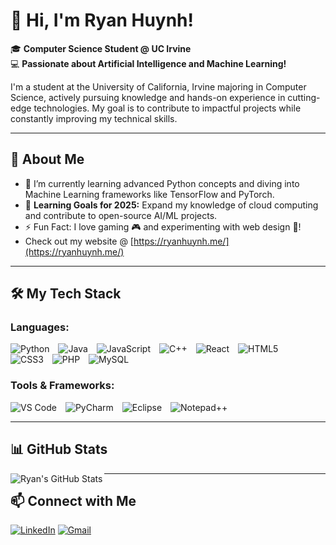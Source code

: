 # 👋 Hi, I'm Ryan Huynh!  

🎓 **Computer Science Student @ UC Irvine**  
💻 **Passionate about Artificial Intelligence and Machine Learning!**  

I'm a student at the University of California, Irvine majoring in Computer Science, actively pursuing knowledge and hands-on experience in cutting-edge technologies. My goal is to contribute to impactful projects while constantly improving my technical skills.  

---

## 🌟 About Me  
- 🔭 I’m currently learning advanced Python concepts and diving into Machine Learning frameworks like TensorFlow and PyTorch.  
- 🌱 **Learning Goals for 2025:** Expand my knowledge of cloud computing and contribute to open-source AI/ML projects.  
- ⚡ Fun Fact: I love gaming 🎮 and experimenting with web design 🎨!
- Check out my website @ [https://ryanhuynh.me/](https://ryanhuynh.me/)

---

## 🛠️ My Tech Stack  

### Languages:
<div>
  <img src="https://img.shields.io/badge/python-3670A0?style=for-the-badge&logo=python&logoColor=ffdd54" alt="Python" style="display: inline-block; margin-right: 10px;">
  <img src="https://img.shields.io/badge/java-%23ED8B00.svg?style=for-the-badge&logo=openjdk&logoColor=white" alt="Java" style="display: inline-block; margin-right: 10px;">
  <img src="https://img.shields.io/badge/javascript-%23323330.svg?style=for-the-badge&logo=javascript&logoColor=%23F7DF1E" alt="JavaScript" style="display: inline-block; margin-right: 10px;">
  <img src="https://img.shields.io/badge/C++-%2300599C.svg?style=for-the-badge&logo=c%2B%2B&logoColor=white)" alt="C++" style="display: inline-block; margin-right: 10px;">
  <img src="https://img.shields.io/badge/React-%2320232a.svg?style=for-the-badge&logo=react&logoColor=white)" alt="React" style="display: inline-block; margin-right: 10px;">
  <img src="https://img.shields.io/badge/html5-%23E34F26.svg?style=for-the-badge&logo=html5&logoColor=white" alt="HTML5" style="display: inline-block; margin-right: 10px;">
  <img src="https://img.shields.io/badge/css3-%231572B6.svg?style=for-the-badge&logo=css3&logoColor=white" alt="CSS3" style="display: inline-block; margin-right: 10px;">
  <img src="https://img.shields.io/badge/php-%23777BB4.svg?style=for-the-badge&logo=php&logoColor=white" alt="PHP" style="display: inline-block; margin-right: 10px;">
  <img src="https://img.shields.io/badge/mysql-4479A1.svg?style=for-the-badge&logo=mysql&logoColor=white" alt="MySQL" style="display: inline-block; margin-right: 10px;">
</div>


### Tools & Frameworks:
<div>
  <img src="https://custom-icon-badges.demolab.com/badge/Visual%20Studio%20Code-0078d7.svg?style=for-the-badge&logo=vsc&logoColor=white" alt="VS Code" style="display: inline-block; margin-right: 10px;">
  <img src="https://img.shields.io/badge/pycharm-143?style=for-the-badge&logo=pycharm&logoColor=black&color=black&labelColor=green" alt="PyCharm" style="display: inline-block; margin-right: 10px;">
  <img src="https://img.shields.io/badge/Eclipse-FE7A16.svg?style=for-the-badge&logo=Eclipse&logoColor=white" alt="Eclipse" style="display: inline-block; margin-right: 10px;">
  <img src="https://img.shields.io/badge/Notepad++-90E59A.svg?style=for-the-badge&logo=notepad%2b%2b&logoColor=black" alt="Notepad++" style="display: inline-block; margin-right: 10px;">
</div>


---

## 📊 GitHub Stats  

<img align="left" alt="Ryan's GitHub Stats" src="https://github-readme-stats.vercel.app/api?username=rhuynh06&show_icons=true&theme=radical&hide_border=false&border_color=ffffff&title_color=00BFFF&icon_color=DC143C&text_color=00BFFF&bg_color=000000"/>  

---

## 📫 Connect with Me  

[![LinkedIn](https://img.shields.io/badge/linkedin-%230077B5.svg?style=for-the-badge&logo=linkedin&logoColor=white)](https://www.linkedin.com/in/ryan-huynh-937916248/)
[![Gmail](https://img.shields.io/badge/Gmail-D14836?style=for-the-badge&logo=gmail&logoColor=white)](mailto:ryanhuynh200604@gmail.com)  
